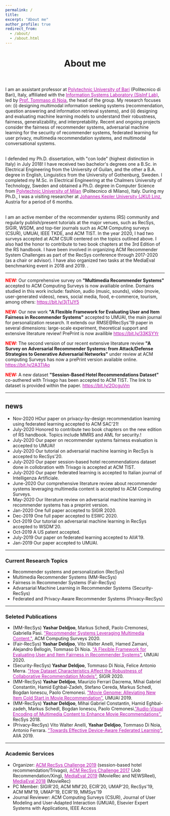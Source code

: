 ```yaml
---
permalink: /
title:
excerpt: "About me"
author_profile: true
redirect_from:
  - /about/
  - /about.html
---
```


<header class="post-header">
<h1 class="post-title">About me</h1>
</header>


<p> I am an assistant professor at <a href="http://www.en.poliba.it/" target="\_blank" style="color: #B509AC">Polytechnic University of Bari</a> (Politecnico di Bari), Italy, affiliated with the  <a href="http://sisinflab.poliba.it/research/" target="\_blank" style="color: #B509AC">Information Systems Laboratory (SisInf Lab)</a>, led by <a href="http://sisinflab.poliba.it/dinoia/" target="\_blank" style="color: #B509AC">Prof. Tommaso di Noia</a>, the head of the group. My research focuses on: (i) designing multimodal information seeking systems (recommendation, question answering and information retrieval systems), and (ii) designing and evaluating machine learning models to understand their robustness, fairness, generalizability, and interpretability. Recent and ongoing projects consider the fairness of recommender systems, adversarial machine learning for the security of recommender systems, federated learning for user privacy, multimedia recommendation systems, and multimodal conversational systems. <br> <br> 


I defended my Ph.D. dissertation, with "con lode" (highest distinction in Italy) in July 2018! I have received two bachelor's degrees one a B.Sc. in Electrical Engineering from the University of Guilan, and the other a B.A. degree in English, Linguistics from the University of Gothenburg, Sweden. I completed my M.Sc. in Electrical Engineering at the Chalmers University of Technology, Sweden and obtained a Ph.D. degree in Computer Science from <a href="http://www.en.poliba.it/" target="\_blank" style="color: #B509AC">Polytechnic University of Milan</a> (Politecnico di Milano), Italy. During my Ph.D., I was a visiting researcher at <a href="https://www.jku.at/en/institute-of-computational-perception/" target="\_blank" style="color: #B509AC"> Johannes Kepler University (JKU) Linz</a>, Austria for a period of 6 months.<br> <br> 

I am an active member of the recommender systems (RS) community and regularly publish/present tutorials at the major venues, such as RecSys, SIGIR, WSDM, and top-tier journals such as ACM Computing surveys (CSUR), UMUAI, IEEE TKDE, and ACM TIST. In the year 2020, I had two surveys accepted at ACM CSUR centered on the topics outlined above. I also had the honor to contribute to two book chapters at the 3rd Edition of the RS handbook. I have been involved in organizing ACM Recommender System Challenges as part of the RecSys conference through 2017-2020 (as a chair or advisor). I have also organized two tasks at the MediaEval benchmarking event in 2018 and 2019. .
<br> 
</p>

<hr/>
<p><span style="color:red"><b>NEW:</b></span> Our comprehensive survey on <strong> "Multimedia Recommender Systems"</strong>  accepted to ACM Computing Surveys is now availiable online. Domains studied in this work include: fashion, audio (music, sounds), video (movie, user-generated videos), news, social media, food, e-commerce, tourism, among others: <a href="https://bit.ly/3jTlJY5" target="\_blank" style="color: #B509AC">https://bit.ly/3jTlJY5</a>
</p>

<p><span style="color:red"><b>NEW:</b></span> Our new work <strong> "A Flexible Framework for Evaluating User and Item Fairness in Recommender Systems"</strong>  accepted to UMUAI, the main journal for personalization research. It extends our RMSE@RecSys'19 paper in several dimensions: large-scale experiment, theoretical support and extensive literature review! PrePrint is now availible <a href="https://bit.ly/33KSYYr" target="\_blank" style="color: #B509AC">https://bit.ly/33KSYYr</a>
</p>

<p><span style="color:red"><b>NEW:</b></span> The second version of our recent extensive literature review <strong> "A Survey on Adversarial Recommender Systems: from Attack/Defense Strategies to Generative Adversarial Networks"</strong>  under review at ACM computing Surveys has now a prePrint version available online. <a href="https://bit.ly/2A3TlAo" target="\_blank" style="color: #B509AC">https://bit.ly/2A3TlAo</a> 
</p>

<p><span style="color:red"><b>NEW:</b></span> A new dataset <strong> "Session-Based Hotel Recommendations Dataset"</strong>  co-authered with Trivago has been accepted to ACM TIST. The link to dataset is provided within the paper.  <a href="https://bit.ly/2OcguVm" target="\_blank" style="color: #B509AC">  https://bit.ly/2OcguVm</a> </p>
<hr/>

<div class="news">
<h2>news</h2>
        <ul>
        <li><date>Nov-2020</date> HOur paper on privacy-by-design recommendation learning using federated learning accepted to ACM SAC'21!</li> 
        <li><date>July-2020</date> Honored to contribute two book chapters on the new edition of RS handbook. Topics include MMRS and AML for security.!</li> 
        <li><date>July-2020</date> Our paper on recommender systems fairness evaluation is accepted to UMUAI!</li> 
        <li><date>July-2020</date> Our tutorial on adversarial machine learning in RecSys is accepted to RecSys'20.</li>
        <li><date>July-2020</date> Our paper session-based hotel recommendations dataset done in collobration with Trivago is accepted at ACM TIST.</li>
        <li><date>July-2020</date> Our paper federated learning is accepted to Italian journal of Intelligenza Artificiale.</li>
        <li><date>June-2020</date> Our comprehensive literature review about recommender systems leveraging multimedia content is accepted to ACM Computing Surveys.</li>
        <li><date>May-2020</date> Our literature review on adversarial machine learning in recommender systems has a preprint version.</li>
        <li><date>Jan-2020</date> One full paper accepted to SIGIR 2020.</li>
        <li><date>Dec-2019</date> One full paper accepted to ESWC 2020.</li>
        <li><date>Oct-2019</date> Our tutorial on adversarial machine learning in RecSys accepted to WSDM'20.</li>
        <li><date>Oct-2019</date> A US patent accepted.</li>
        <li><date>July-2019</date> Our paper on federated learning accepted to AIIA'19.</li>
        <li><date>Jan-2019</date> Our paper accepted to UMUAI.</li>
        </ul>
</div>

<hr/>


<h3>Current Research Topics</h3>

<ul>
  <li> Recommender systems and personalization (RecSys) </li>
  <li> Multimedia Recommender Systems (MM-RecSys) </li>
  <li> Fairness in Recommender Systems (Fair-RecSys)</li>
  <li> Advarsarial Machine Learning in Recommender Systems (Security-RecSys) </li>
  <li> Federated and Privacy-Aware Recommender Systems (Privacy-RecSys)</li>
</ul>

<hr/>

<h3> Seleted Publications</h3>

<ul>
  
   <li> (MM-RecSys) <b>Yashar Deldjoo</b>, Markus Schedl, Paolo Cremonesi, Gabriella Pasi. <a href="" style="color: #B509AC">"Recommender Systems Leveraging Multimedia Content."</a>, ACM Computing Surveys 2020.  </li>
   <li> (Fair-RecSys) <b>Yashar Deldjoo</b>, Vito Walter Anelli, Hamed Zamani, Alejandro Bellogin, Tommaso Di Noia. <a href="https://yasdel.github.io/files/UMUAI2020_FatRec__Deldjoo.pdf" style="color: #B509AC">"A Flexible Framework for Evaluating User and Item Fairness in Recommender Systems"</a>, UMUAI 2020. </li>
   <li> (Security-RecSys) <b>Yashar Deldjoo</b>, Tommaso Di Noia, Felice Antonio Merra. <a href="" style="color: #B509AC">"How Dataset Characteristics Affect the Robustness of Collaborative Recommendation Models"</a>, SIGIR 2020.  </li>
   <li> (MM-RecSys) <b>Yashar Deldjoo</b>, Maurizio Ferrari Dacrema, Mihai Gabriel Constantin, Hamid Eghbal-Zadeh, Stefano Cereda, Markus Schedl, Bogdan Ionescu, Paolo Cremonesi. <a href="https://doi.org/10.1007/s11257-019-09221-y" style="color: #B509AC">"Movie Genome: Alleviating New Item Cold Start in Movie Recommendation"</a>, UMUAI 2019.  </li>
   <li> (MM-RecSys) <b>Yashar Deldjoo</b>, Mihai Gabriel Constantin, Hamid Eghbal-zadeh, Markus Schedl, Bogdan Ionescu, Paolo Cremonesi.<a href="https://doi.org/10.1145/3240323.3240407" style="color: #B509AC">"Audio-Visual Encoding of Multimedia Content to Enhance Movie Recommendations"</a>, RecSys 2018. </li>
  <li> (Privacy-RecSys) Vito Walter Anelli, <b>Yashar Deldjoo</b>, Tommaso Di Noia, Antonio Ferrara. <a href="https://arxiv.org/pdf/1908.07420.pdf" style="color: #B509AC">"Towards Effective Device-Aware Federated Learning"</a>, AIIA 2019.  </li>
</ul>

<hr/>

<h3>Academic Services</h3>

<ul>
  <li> Organizer: <a href="https://recsys.acm.org/recsys19/" style="color: #B509AC">ACM RecSys Challenge 2019</a> (session-based hotel recommendation/Trivago), <a href="https://recsys.acm.org/recsys17/challenge/" style="color: #B509AC">ACM RecSys Challenge 2017</a> (Job Recommendation/Xing), <a href="http://www.multimediaeval.org/mediaeval2019/mmrecsys/" style="color: #B509AC">MediaEval 2019</a> (MovieRec and NEWSReel), <a href="http://www.multimediaeval.org/mediaeval2018/content4recsys/index.html" style="color: #B509AC">MediaEval 2018</a> (MovieRec)</li>
  <li> PC Member: SIGIR'20, ACM MM'20, ECIR'20, UMAP'20, RecSys'19, ACM MM'19, UMAP'19, ECIR'19, MMSys'19
  </li>
  <li> Journal Reviewer: ACM Computing Surveys (CSUR), Journal of User Modeling and User-Adapted Interaction (UMUAI), Elsevier Expert Systems with Applications, IEEE Access </li>
</ul>




